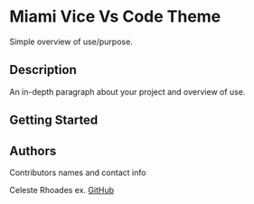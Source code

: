# Miami Vice Vs Code Theme

Simple overview of use/purpose.

## Description

An in-depth paragraph about your project and overview of use.

## Getting Started

## Authors

Contributors names and contact info

Celeste Rhoades
ex. [GitHub](https://github.com/Celeste-Rhoades/Miami-Vice-Color-Theme)
